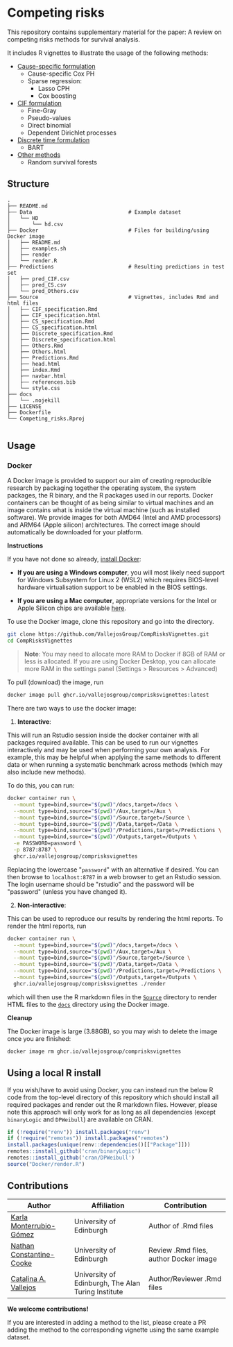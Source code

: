 # Competing risks

This repository contains supplementary material for the paper: A review on
competing risks methods for survival analysis.

It includes R vignettes to illustrate the usage of the following methods:

* [Cause-specific formulation](https://github.com/VallejosGroup/blob/main/Source/CS_specification.Rmd)
  + Cause-specific Cox PH
  + Sparse regression:
     - Lasso CPH
     - Cox boosting
* [CIF formulation](https://github.com/VallejosGroup/CompRisksVignettes/blob/main/Source/CIF_specification.Rmd)
  + Fine-Gray
  + Pseudo-values
  + Direct binomial
  + Dependent Dirichlet processes
* [Discrete time formulation](https://github.com/VallejosGroup/CompRisksVignettes/blob/main/Source/Discrete_specification.Rmd)
  + BART
* [Other methods](https://github.com/VallejosGroup/CompRisksVignettes/blob/main/Source/Others.Rmd)
  + Random survival forests

## Structure

```
.
├── README.md                       
├── Data                               # Example dataset
│   └── HD                   
│       └── hd.csv        
├── Docker                             # Files for building/using Docker image
│   ├── README.md
│   ├── examples.sh
│   ├── render
│   └── render.R
├── Predictions                        # Resulting predictions in test set
│   ├── pred_CIF.csv
│   ├── pred_CS.csv
│   └── pred_Others.csv
├── Source                             # Vignettes, includes Rmd and html files
│   ├── CIF_specification.Rmd
│   ├── CIF_specification.html
│   ├── CS_specification.Rmd
│   ├── CS_specification.html
│   ├── Discrete_specification.Rmd
│   ├── Discrete_specification.html
│   ├── Others.Rmd
│   ├── Others.html
│   ├── Predictions.Rmd
│   ├── head.html
│   ├── index.Rmd
│   ├── navbar.html
│   ├── references.bib
│   └── style.css
├── docs
│   └── .nojekill
├── LICENSE
├── Dockerfile
└── Competing_risks.Rproj
   

```

## Usage

### Docker

A Docker image is provided to support our aim of creating reproducible research
by packaging together the operating system, the system packages, the R binary,
and the R packages used in our reports. Docker containers can be thought of as
being similar to virtual machines and an image contains what is inside the
virtual machine (such as installed software). We provide images for both AMD64
(Intel and AMD processors) and ARM64 (Apple silicon) architectures. The correct
image should automatically be downloaded for your platform.   

**Instructions**

If you have not done so already, [install Docker](https://www.docker.com):

- **If you are using a Windows computer**, you will most likely need support for Windows
Subsystem for Linux 2 (WSL2) which requires BIOS-level hardware virtualisation
support to be enabled in the BIOS settings.

- **If you are using a Mac computer**, appropriate versions for the Intel or Apple
Silicon chips are available [here](https://docs.docker.com/desktop/install/mac-install/). 

To use the Docker image, clone this repository and go into the directory.

``` bash
git clone https://github.com/VallejosGroup/CompRisksVignettes.git
cd CompRisksVignettes
```

> **Note**: You may need to allocate more RAM to Docker if 8GB of RAM or less 
is allocated. If you are using Docker Desktop, you can allocate more RAM in the
settings panel (Settings > Resources > Advanced)

To pull (download) the image, run

``` bash
docker image pull ghcr.io/vallejosgroup/comprisksvignettes:latest
```

There are two ways to use the docker image:

1. **Interactive**:

This will run an Rstudio session inside the docker container with all packages 
required available. This can be used to run our vignettes interactively and may
be used when performing your own analysis. For example, this may be helpful when
applying the same methods to different data or when running a systematic benchmark
across methods (which may also include new methods). 

To do this, you can run:

``` bash
docker container run \
  --mount type=bind,source="$(pwd)"/docs,target=/docs \
  --mount type=bind,source="$(pwd)"/Aux,target=/Aux \
  --mount type=bind,source="$(pwd)"/Source,target=/Source \
  --mount type=bind,source="$(pwd)"/Data,target=/Data \
  --mount type=bind,source="$(pwd)"/Predictions,target=/Predictions \
  --mount type=bind,source="$(pwd)"/Outputs,target=/Outputs \
  -e PASSWORD=password \
  -p 8787:8787 \
  ghcr.io/vallejosgroup/comprisksvignettes
```

Replacing the lowercase "`password`" with an alternative if desired. You can
then browse to `localhost:8787` in a web browser to get an Rstudio session. The
login username should be "rstudio" and the password will be "password" (unless
you have changed it).

2. **Non-interactive**:

This can be used to reproduce our results by rendering the html reports. 
To render the html reports, run

``` bash
docker container run \
  --mount type=bind,source="$(pwd)"/docs,target=/docs \
  --mount type=bind,source="$(pwd)"/Aux,target=/Aux \
  --mount type=bind,source="$(pwd)"/Source,target=/Source \
  --mount type=bind,source="$(pwd)"/Data,target=/Data \
  --mount type=bind,source="$(pwd)"/Predictions,target=/Predictions \
  --mount type=bind,source="$(pwd)"/Outputs,target=/Outputs \
  ghcr.io/vallejosgroup/comprisksvignettes ./render
```

which will then use the R markdown files in the [`Source`](Source) directory to
render HTML files to the [`docs`](docs) directory using the Docker image.



**Cleanup**

The Docker image is large (3.88GB), so you may wish to delete the image once you
are finished:

``` bash
docker image rm ghcr.io/vallejosgroup/comprisksvignettes
```

## Using a local R install

If you wish/have to avoid using Docker, you can instead run the below R code
from the top-level directory of this repository which should install all
required packages and render out the R markdown files. However, please note this
approach will only work for as long as all dependencies (except `binaryLogic`
and `DPWeibull`) are available on CRAN.

``` R
if (!require("renv")) install.packages("renv")
if (!require("remotes")) install.packages("remotes")
install.packages(unique(renv::dependencies()[["Package"]]))
remotes::install_github('cran/binaryLogic')
remotes::install_github('cran/DPWeibull')
source("Docker/render.R")
```

## Contributions

| Author                    | Affiliation                                       | Contribution                                       |
| ------------------------- |---------------------------------------------------|--------------------------                          |
| [Karla Monterrubio-Gómez](https://github.com/KarlaMonterrubioG)| University of Edinburgh   | Author of .Rmd files                  |
| [Nathan Constantine-Cooke](https://github.com/nathansam)| University of Edinburgh | Review .Rmd files, author Docker image         |
| [Catalina A. Vallejos](https://github.com/catavallejos)| University of Edinburgh, The Alan Turing Institute| Author/Reviewer .Rmd files |

**We welcome contributions!**

If you are interested in adding a method to the list, please create a PR adding the method to the corresponding vignette using the same example dataset.
